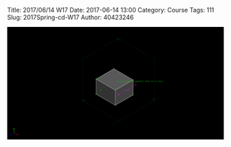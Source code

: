 Title: 2017/06/14 W17
Date: 2017-06-14 13:00
Category: Course
Tags: 111
Slug: 2017Spring-cd-W17
Author: 40423246


<img src="./../data/8.png" width="560" />